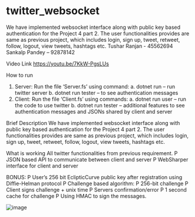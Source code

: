 # twitter_websocket
We have implemented websocket interface along with public key based authentication for the Project 4 part 2. The user functionalities provides are same as previous project, which includes login, sign up, tweet, retweet, follow, logout, view tweets, hashtags etc. 
Tushar Ranjan - 45562694
Sankalp Pandey – 92878142

Video Link
https://youtu.be/7KkW-PgsLUs

How to run
1.	Server:
Run the file ‘Server.fs’ using command:
a.	dotnet run – run twitter server
b.	dotnet run tester – to see authentication messages
2.	Client:
Run the file ‘Client.fs’ using commands: 
a.	dotnet run user – run the code to use twitter
b.	dotnet run tester – additional features to see authentication messages and JSONs shared by client and server

Brief Description
We have implemented websocket interface along with public key based authentication for the Project 4 part 2. The user functionalities provides are same as previous project, which includes login, sign up, tweet, retweet, follow, logout, view tweets, hashtags etc. 

What is working 
All twitter functionalities from previous requirement.
P JSON based API to communicate between client and server
P WebSharper interface for client and server

BONUS:
P User’s 256 bit EclipticCurve public key after registration using Diffie-Helman protocol
P Challenge based algorithm:
	P 256-bit challenge
	P Client signs challenge + unix time 
	P Servers confirmation/error
	P 1 second cache for challenge
P Using HMAC to sign the messages.


![image](https://user-images.githubusercontent.com/68017211/147442893-8db3a6c0-1d5b-4cef-9cc8-c8ccd1ed6883.png)
